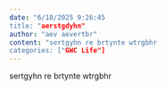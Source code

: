 ```yaml
---
date: "6/18/2025 9:26:45
title: "aerstgdyhn"
author: "aev aevertbr"
content: "sertgyhn re brtynte wtrgbhr
categories: ["GWC Life"]
---
```


sertgyhn re brtynte wtrgbhr
